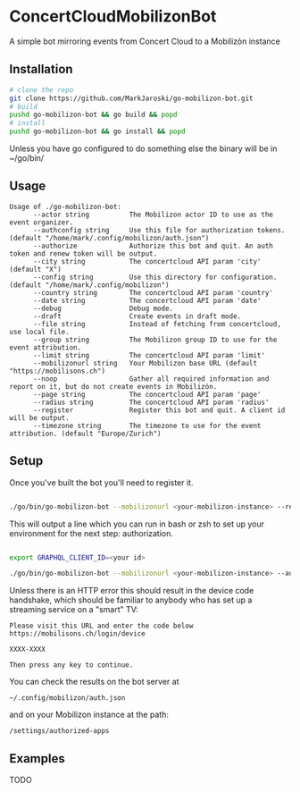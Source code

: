 # ConcertCloudMobilizonBot
A simple bot mirroring events from Concert Cloud to a Mobilizòn instance

## Installation

```bash
# clone the repo
git clone https://github.com/MarkJaroski/go-mobilizon-bot.git
# build
pushd go-mobilizon-bot && go build && popd
# install
pushd go-mobilizon-bot && go install && popd
```

Unless you have go configured to do something else the binary will be in ~/go/bin/

## Usage

```
Usage of ./go-mobilizon-bot:
      --actor string          The Mobilizon actor ID to use as the event organizer.
      --authconfig string     Use this file for authorization tokens. (default "/home/mark/.config/mobilizon/auth.json")
      --authorize             Authorize this bot and quit. An auth token and renew token will be output.
      --city string           The concertcloud API param 'city' (default "X")
      --config string         Use this directory for configuration. (default "/home/mark/.config/mobilizon")
      --country string        The concertcloud API param 'country'
      --date string           The concertcloud API param 'date'
      --debug                 Debug mode.
      --draft                 Create events in draft mode.
      --file string           Instead of fetching from concertcloud, use local file.
      --group string          The Mobilizon group ID to use for the event attribution.
      --limit string          The concertcloud API param 'limit'
      --mobilizonurl string   Your Mobilizon base URL (default "https://mobilisons.ch")
      --noop                  Gather all required information and report on it, but do not create events in Mobilizòn.
      --page string           The concertcloud API param 'page'
      --radius string         The concertcloud API param 'radius'
      --register              Register this bot and quit. A client id will be output.
      --timezone string       The timezone to use for the event attribution. (default "Europe/Zurich")
```
## Setup

Once you've built the bot you'll need to register it. 

```bash

./go/bin/go-mobilizon-bot --mobilizonurl <your-mobilizon-instance> --register

```

This will output a line which you can run in bash or zsh to set up your
environment for the next step: authorization.

```bash

export GRAPHQL_CLIENT_ID=<your id>

./go/bin/go-mobilizon-bot --mobilizonurl <your-mobilizon-instance> --authorize

```

Unless there is an HTTP error this should result in the device code
handshake, which should be familiar to anybody who has set up a streaming
service on a "smart" TV:

```
Please visit this URL and enter the code below https://mobilisons.ch/login/device

XXXX-XXXX

Then press any key to continue.
```

You can check the results on the bot server at 

`~/.config/mobilizon/auth.json`

and on your Mobilizon instance at the path:

`/settings/authorized-apps`


## Examples

TODO
